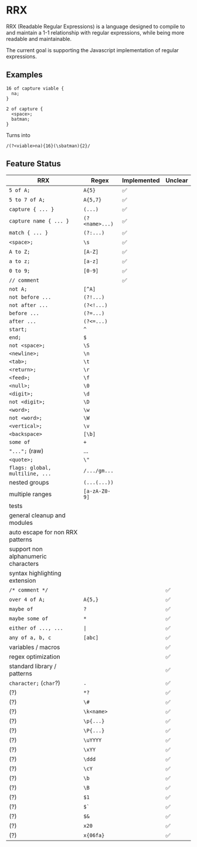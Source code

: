 # RRX

RRX (Readable Regular Expressions) is a language designed to compile to and maintain a 1-1 relationship with regular expressions, while being more readable and maintainable.

The current goal is supporting the Javascript implementation of regular expressions.

## Examples

```
16 of capture viable {
  na;
}

2 of capture {
  <space>;
  batman;
}
```

Turns into

```
/(?<viable>na){16}(\sbatman){2}/
```

## Feature Status

| RRX                                 | Regex                 | Implemented | Unclear      |
| ----------------------------------- | --------------------- | ----------- | ------------ |
| `5 of A;`                           | `A{5}`                | ✅           |              |
| `5 to 7 of A;`                      | `A{5,7}`              | ✅           |              |
| `capture { ... }`                   | `(...)`               | ✅           |              |
| `capture name { ... }`              | `(?<name>...)`        | ✅           |              |
| `match { ... }`                     | `(?:...)`             | ✅           |              |
| `<space>;`                          | `\s`                  | ✅           |              |
| `A to Z;`                           | `[A-Z]`               | ✅           |              |
| `a to z;`                           | `[a-z]`               | ✅           |              |
| `0 to 9;`                           | `[0-9]`               | ✅           |              |
| `// comment`                        |                       | ✅           |              |
| `not A;`                            | `[^A]`                |             |              |
| `not before ...`                    | `(?!...)`             |             |              |
| `not after ...`                     | `(?<!...)`            |             |              |
| `before ...`                        | `(?=...)`             |             |              |
| `after ...`                         | `(?<=...)`            |             |              |
| `start;`                            | `^`                   |             |              |
| `end;`                              | `$`                   |             |              |
| `not <space>;`                      | `\S`                  |             |              |
| `<newline>;`                        | `\n`                  |             |              |
| `<tab>;`                            | `\t`                  |             |              |
| `<return>;`                         | `\r`                  |             |              |
| `<feed>;`                           | `\f`                  |             |              |
| `<null>;`                           | `\0`                  |             |              |
| `<digit>;`                          | `\d`                  |             |              |
| `not <digit>;`                      | `\D`                  |             |              |
| `<word>;`                           | `\w`                  |             |              |
| `not <word>;`                       | `\W`                  |             |              |
| `<vertical>;`                       | `\v`                  |             |              |
| `<backspace>`                       | `[\b]`                |             |              |
| `some of`                           | `+`                   |             |              |
| `"...";` (raw)                      | ...                   |             |              |
| `<quote>;`                          | `\"`                  |             |              |
| `flags: global, multiline, ...`     | `/.../gm...`          |             |              |
| nested groups                       | `(...(...))`          |             |              |
| multiple ranges                     | `[a-zA-Z0-9]`         |             |              |
| tests                               |                       |             |              |
| general cleanup and modules         |                       |             |              |
| auto escape for non RRX patterns    |                       |             |              |
| support non alphanumeric characters |                       |             |              |
| syntax highlighting extension       |                       |             |              |
| `/* comment */`                     |                       |             | ✅            |
| `over 4 of A;`                      | `A{5,}`               |             | ✅            |
| `maybe of`                          | `?`                   |             | ✅            |
| `maybe some of`                     | `*`                   |             | ✅            |
| `either of ..., ...`                | `\|`                  |             | ✅            |
| `any of a, b, c`                    | `[abc]`               |             | ✅            |
| variables / macros                  |                       |             | ✅            |
| regex optimization                  |                       |             | ✅            |
| standard library / patterns         |                       |             | ✅            |
| `character;` (`char`?)              | `.`                   |             | ✅            |
| (?)                                 | `*?`                  |             | ✅            |
| (?)                                 | `\#`                  |             | ✅            |
| (?)                                 | `\k<name>`            |             | ✅            |
| (?)                                 | `\p{...}`             |             | ✅            |
| (?)                                 | `\P{...}`             |             | ✅            |
| (?)                                 | `\uYYYY`              |             | ✅            |
| (?)                                 | `\xYY`                |             | ✅            |
| (?)                                 | `\ddd`                |             | ✅            |
| (?)                                 | `\cY`                 |             | ✅            |
| (?)                                 | `\b`                  |             | ✅            |
| (?)                                 | `\B`                  |             | ✅            |
| (?)                                 | `$1`                  |             | ✅            |
| (?)                                 | <code>$`</code>       |             | ✅            |
| (?)                                 | `$&`                  |             | ✅            |
| (?)                                 | `x20`                 |             | ✅            |
| (?)                                 | `x{06fa}`             |             | ✅            |
               

  

